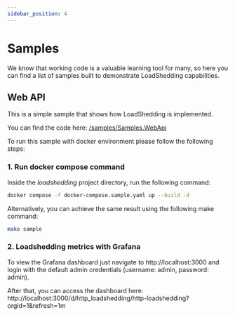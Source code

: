 ```yaml
---
sidebar_position: 4
---
```


# Samples

We know that working code is a valuable learning tool for many, so here you can find a list of samples built to demonstrate LoadShedding capabilities.

## Web API

This is a simple sample that shows how LoadShedding is implemented.

You can find the code here: [/samples/Samples.WebApi](https://github.com/Farfetch/loadshedding/tree/main/samples/Farfetch.LoadShedding.Samples.WebApi)

To run this sample with docker environment please follow the following steps:

### 1. Run docker compose command

Inside the _loadshedding_ project directory, run the following command:

```bash
docker compose -f docker-compose.sample.yaml up --build -d
```

Alternatively, you can achieve the same result using the following make command:

```bash
make sample
```

### 2. Loadshedding metrics with Grafana

To view the Grafana dashboard just navigate to http://localhost:3000 and login with the default admin credentials (username: admin, password: admin).

After that, you can access the dashboard here: http://localhost:3000/d/http_loadshedding/http-loadshedding?orgId=1&refresh=1m

